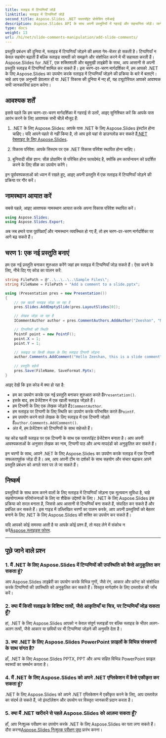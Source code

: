 ```yaml
---
title: स्लाइड में टिप्पणियाँ जोड़ें
linktitle: स्लाइड में टिप्पणियाँ जोड़ें
second_title: Aspose.Slides .NET पावरपॉइंट प्रोसेसिंग एपीआई
description: Aspose.Slides API के साथ अपनी प्रस्तुतियों में गहराई और सहभागिता जोड़ें। जानें कि .NET का उपयोग करके टिप्पणियों को आसानी से अपनी स्लाइड में कैसे एकीकृत किया जाए। जुड़ाव बढ़ाएँ और अपने दर्शकों को आकर्षित करें।
type: docs
weight: 13
url: /hi/net/slide-comments-manipulation/add-slide-comments/
---
```


प्रस्तुति प्रबंधन की दुनिया में, स्लाइड में टिप्पणियाँ जोड़ने की क्षमता गेम-चेंजर हो सकती है। टिप्पणियाँ न केवल सहयोग बढ़ाती हैं बल्कि स्लाइड सामग्री को समझने और संशोधित करने में भी सहायता करती हैं। Aspose.Slides for .NET, एक शक्तिशाली और बहुमुखी लाइब्रेरी के साथ, आप आसानी से अपनी प्रस्तुति स्लाइड में टिप्पणियाँ शामिल कर सकते हैं। इस चरण-दर-चरण मार्गदर्शिका में, हम आपको .NET के लिए Aspose.Slides का उपयोग करके स्लाइड में टिप्पणियाँ जोड़ने की प्रक्रिया के बारे में बताएंगे। चाहे आप एक अनुभवी डेवलपर हों या .NET विकास की दुनिया में नए हों, यह ट्यूटोरियल आपको आवश्यक सभी जानकारियां प्रदान करेगा।

## आवश्यक शर्तें

इससे पहले कि हम चरण-दर-चरण मार्गदर्शिका में गहराई से उतरें, आइए सुनिश्चित करें कि आपके पास आरंभ करने के लिए आवश्यक सभी चीज़ें मौजूद हैं:

1.  .NET के लिए Aspose.Slides: आपके पास .NET के लिए Aspose.Slides इंस्टॉल होना चाहिए। यदि आपने पहले से नहीं किया है, तो आप इसे यहां से डाउनलोड कर सकते हैं[.NET वेबसाइट के लिए Aspose.Slides](https://releases.aspose.com/slides/net/).

2. विकास परिवेश: आपके सिस्टम पर एक .NET विकास परिवेश स्थापित होना चाहिए।

3. बुनियादी सी# ज्ञान: सी# प्रोग्रामिंग से परिचित होना फायदेमंद है, क्योंकि हम कार्यान्वयन को प्रदर्शित करने के लिए सी# का उपयोग करेंगे।

इन पूर्वावश्यकताओं को ध्यान में रखते हुए, आइए अपनी प्रस्तुति में एक स्लाइड में टिप्पणियाँ जोड़ने की प्रक्रिया पर गौर करें।

## नामस्थान आयात करें

सबसे पहले, आइए आवश्यक नामस्थान आयात करके अपना विकास परिवेश स्थापित करें।

```csharp
using Aspose.Slides;
using Aspose.Slides.Export;
```

अब जब हमारे पास पूर्वापेक्षाएँ और नामस्थान व्यवस्थित हो गए हैं, तो हम चरण-दर-चरण मार्गदर्शिका पर आगे बढ़ सकते हैं।

## चरण 1: एक नई प्रस्तुति बनाएं

हम एक नई प्रस्तुति बनाकर शुरुआत करेंगे जहां हम स्लाइड में टिप्पणियाँ जोड़ सकते हैं। ऐसा करने के लिए, नीचे दिए गए कोड का पालन करें:

```csharp
string FilePath = @"..\..\..\..\Sample Files\";
string FileName = FilePath + "Add a comment to a slide.pptx";

using (Presentation pres = new Presentation())
{
    // एक खाली स्लाइड जोड़ा जा रहा है
    pres.Slides.AddEmptySlide(pres.LayoutSlides[0]);

    // लेखक जोड़ा जा रहा है
    ICommentAuthor author = pres.CommentAuthors.AddAuthor("Zeeshan", "MZ");

    // टिप्पणियों की स्थिति
    PointF point = new PointF();
    point.X = 1;
    point.Y = 1;

    // स्लाइड पर किसी लेखक के लिए स्लाइड टिप्पणी जोड़ना
    author.Comments.AddComment("Hello Zeeshan, this is a slide comment", pres.Slides[0], point, DateTime.Now);
    
    // प्रस्तुति सहेजें
    pres.Save(FileName, SaveFormat.Pptx);
}
```

आइए देखें कि इस कोड में क्या हो रहा है:

-  हम का उपयोग करके एक नई प्रस्तुति बनाकर शुरुआत करते हैं`Presentation()`.
- इसके बाद, हम प्रेजेंटेशन में एक खाली स्लाइड जोड़ते हैं।
-  हम टिप्पणी के लिए एक लेखक जोड़ते हैं`ICommentAuthor`.
-  हम स्लाइड पर टिप्पणी के लिए स्थिति का उपयोग करके परिभाषित करते हैं`PointF`.
- हम उपयोग करने वाले लेखक के लिए स्लाइड में एक टिप्पणी जोड़ते हैं`author.Comments.AddComment()`.
- अंत में, हम प्रेजेंटेशन को टिप्पणियों के साथ सहेजते हैं।

यह कोड पहली स्लाइड पर एक टिप्पणी के साथ एक पावरपॉइंट प्रेजेंटेशन बनाता है। आप अपनी आवश्यकताओं के अनुसार लेखक का नाम, टिप्पणी पाठ और अन्य मापदंडों को अनुकूलित कर सकते हैं।

इन चरणों के साथ, आपने .NET के लिए Aspose.Slides का उपयोग करके स्लाइड में एक टिप्पणी सफलतापूर्वक जोड़ दी है। अब, आप अपनी टीम या दर्शकों के साथ सहयोग और संचार बढ़ाकर अपने प्रस्तुति प्रबंधन को अगले स्तर पर ले जा सकते हैं।

## निष्कर्ष

प्रस्तुतियों के साथ काम करने वालों के लिए स्लाइड में टिप्पणियाँ जोड़ना एक मूल्यवान सुविधा है, चाहे सहयोगात्मक परियोजनाओं के लिए या शैक्षिक उद्देश्यों के लिए। .NET के लिए Aspose.Slides इस प्रक्रिया को सरल बनाता है, जिससे आप आसानी से टिप्पणियाँ बना सकते हैं, संपादित कर सकते हैं और प्रबंधित कर सकते हैं। इस गाइड में उल्लिखित चरणों का पालन करके, आप अपनी प्रस्तुतियों को बेहतर बनाने के लिए .NET के लिए Aspose.Slides की शक्ति का उपयोग कर सकते हैं।

 यदि आपको कोई समस्या आती है या आपके कोई प्रश्न हैं, तो मदद लेने में संकोच न करें[Aspose.स्लाइड्स फोरम](https://forum.aspose.com/).

---

## पूछे जाने वाले प्रश्न

### 1. मैं .NET के लिए Aspose.Slides में टिप्पणियों की उपस्थिति को कैसे अनुकूलित कर सकता हूं?

आप Aspose.Slides लाइब्रेरी का उपयोग करके विभिन्न गुणों, जैसे रंग, आकार और फ़ॉन्ट को संशोधित करके टिप्पणियों की उपस्थिति को अनुकूलित कर सकते हैं। विस्तृत मार्गदर्शन के लिए दस्तावेज़ की जाँच करें।

### 2. क्या मैं किसी स्लाइड के विशिष्ट तत्वों, जैसे आकृतियाँ या चित्र, पर टिप्पणियाँ जोड़ सकता हूँ?

हां, .NET के लिए Aspose.Slides आपको न केवल संपूर्ण स्लाइडों पर बल्कि स्लाइड के भीतर अलग-अलग तत्वों, जैसे आकार या छवियों पर भी टिप्पणियां जोड़ने की अनुमति देता है।

### 3. क्या .NET के लिए Aspose.Slides PowerPoint फ़ाइलों के विभिन्न संस्करणों के साथ संगत है?

हाँ, .NET के लिए Aspose.Slides PPTX, PPT और अन्य सहित विभिन्न PowerPoint फ़ाइल स्वरूपों का समर्थन करता है।

### 4. मैं .NET के लिए Aspose.Slides को अपने .NET एप्लिकेशन में कैसे एकीकृत कर सकता हूं?

.NET के लिए Aspose.Slides को अपने .NET एप्लिकेशन में एकीकृत करने के लिए, आप दस्तावेज़ का संदर्भ ले सकते हैं, जो इंस्टॉलेशन और उपयोग पर विस्तृत जानकारी प्रदान करता है।

### 5. क्या मैं .NET खरीदने से पहले Aspose.Slides को आज़मा सकता हूँ?

हाँ, आप निःशुल्क परीक्षण का उपयोग करके .NET के लिए Aspose.Slides का पता लगा सकते हैं। दौरा करना[Aspose.Slides निःशुल्क परीक्षण पृष्ठ](https://releases.aspose.com/) प्रारंभ करना।